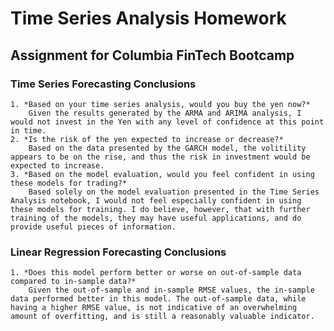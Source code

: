 # Time Series Analysis Homework
## Assignment for Columbia FinTech Bootcamp


### **Time Series Forecasting Conclusions**
    1. *Based on your time series analysis, would you buy the yen now?* 
        Given the results generated by the ARMA and ARIMA analysis, I would not invest in the Yen with any level of confidence at this point in time.
    2. *Is the risk of the yen expected to increase or decrease?*
        Based on the data presented by the GARCH model, the volitility appears to be on the rise, and thus the risk in investment would be expected to increase.
    3. *Based on the model evaluation, would you feel confident in using these models for trading?*
        Based solely on the model evaluation presented in the Time Series Analysis notebook, I would not feel especially confident in using these models for training. I do believe, however, that with further training of the models, they may have useful applications, and do provide useful pieces of information.

### **Linear Regression Forecasting Conclusions**
    1. *Does this model perform better or worse on out-of-sample data compared to in-sample data?*
        Given the out-of-sample and in-sample RMSE values, the in-sample data performed better in this model. The out-of-sample data, while having a higher RMSE value, is not indicative of an overwhelming amount of overfitting, and is still a reasonably valuable indicator.